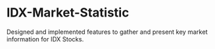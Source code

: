 # IDX-Market-Statistic
Designed and implemented features to gather and present key market information for IDX Stocks.
